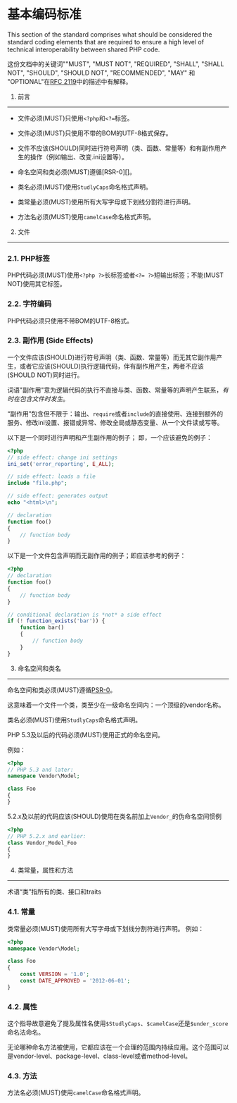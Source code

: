 基本编码标准
=====================

This section of the standard comprises what should be considered the standard
coding elements that are required to ensure a high level of technical
interoperability between shared PHP code.

这份文档中的关键词""MUST", "MUST NOT", "REQUIRED", "SHALL", "SHALL NOT", "SHOULD",
"SHOULD NOT", "RECOMMENDED", "MAY" 和 "OPTIONAL"在[RFC 2119][]中的描述中有解释。

[RFC 2119]: http://www.ietf.org/rfc/rfc2119.txt
[PSR-0]: https://github.com/php-fig/fig-standards/blob/master/accepted/PSR-0.md


1. 前言
-----------

- 文件必须(MUST)只使用`<?php`和`<?=`标签。

- 文件必须(MUST)只使用不带的BOM的UTF-8格式保存。

- 文件不应该(SHOULD)同时进行符号声明（类、函数、常量等）和有副作用产生的操作（例如输出、改变.ini设置等）。

- 命名空间和类必须(MUST)遵循[RSR-0][]。

- 类名必须(MUST)使用`StudlyCaps`命名格式声明。

- 类常量必须(MUST)使用所有大写字母或下划线分割符进行声明。

- 方法名必须(MUST)使用`camelCase`命名格式声明。


2. 文件
--------

### 2.1. PHP标签

PHP代码必须(MUST)使用`<?php ?>`长标签或者`<?= ?>`短输出标签；不能(MUST NOT)使用其它标签。

### 2.2. 字符编码

PHP代码必须只使用不带BOM的UTF-8格式。

### 2.3. 副作用 (Side Effects)

一个文件应该(SHOULD)进行符号声明（类、函数、常量等）而无其它副作用产生，或者它应该(SHOULD)执行逻辑代码，伴有副作用产生，两者不应该(SHOULD NOT)同时进行。

词语"副作用"意为逻辑代码的执行不直接与类、函数、常量等的声明产生联系，*有时在包含文件时发生*。

“副作用”包含但不限于：输出、`require`或者`include`的直接使用、连接到额外的服务、修改ini设置、报错或异常、修改全局或静态变量、从一个文件读或写等。

以下是一个同时进行声明和产生副作用的例子；
即，一个应该避免的例子：


```php
<?php
// side effect: change ini settings
ini_set('error_reporting', E_ALL);

// side effect: loads a file
include "file.php";

// side effect: generates output
echo "<html>\n";

// declaration
function foo()
{
    // function body
}
```

以下是一个文件包含声明而无副作用的例子；即应该参考的例子：

```php
<?php
// declaration
function foo()
{
    // function body
}

// conditional declaration is *not* a side effect
if (! function_exists('bar')) {
    function bar()
    {
        // function body
    }
}
```


3. 命名空间和类名
----------------------------

命名空间和类必须(MUST)遵循[PSR-0][]。

这意味着一个文件一个类，类至少在一级命名空间内：一个顶级的vendor名称。

类名必须(MUST)使用`StudlyCaps`命名格式声明。

PHP 5.3及以后的代码必须(MUST)使用正式的命名空间。

例如：

```php
<?php
// PHP 5.3 and later:
namespace Vendor\Model;

class Foo
{
}
```

5.2.x及以前的代码应该(SHOULD)使用在类名前加上`Vendor_`的伪命名空间惯例

```php
<?php
// PHP 5.2.x and earlier:
class Vendor_Model_Foo
{
}
```

4. 类常量，属性和方法
-------------------------------------------

术语“类”指所有的类、接口和traits

### 4.1. 常量

类常量必须(MUST)使用所有大写字母或下划线分割符进行声明。
例如：

```php
<?php
namespace Vendor\Model;

class Foo
{
    const VERSION = '1.0';
    const DATE_APPROVED = '2012-06-01';
}
```

### 4.2. 属性

这个指导故意避免了提及属性名使用`$StudlyCaps`、`$camelCase`还是`$under_score`命名法命名。

无论哪种命名方法被使用，它都应该在一个合理的范围内持续应用。这个范围可以是vendor-level、package-level、class-level或者method-level。

### 4.3. 方法

方法名必须(MUST)使用`camelCase`命名格式声明。
